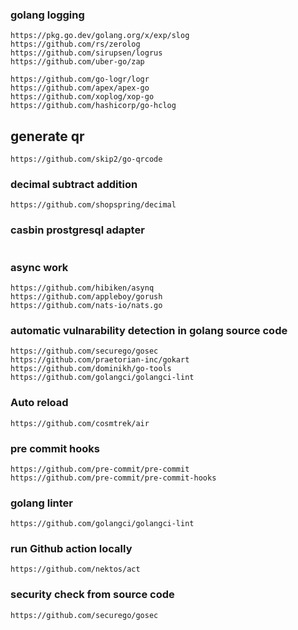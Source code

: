 ### golang logging

    https://pkg.go.dev/golang.org/x/exp/slog
    https://github.com/rs/zerolog
    https://github.com/sirupsen/logrus
    https://github.com/uber-go/zap
    
    https://github.com/go-logr/logr
    https://github.com/apex/apex-go
    https://github.com/xoplog/xop-go
    https://github.com/hashicorp/go-hclog

## generate qr

    https://github.com/skip2/go-qrcode

### decimal subtract addition

```
https://github.com/shopspring/decimal
```

### casbin prostgresql adapter

```

```

### async  work

```
https://github.com/hibiken/asynq
https://github.com/appleboy/gorush
https://github.com/nats-io/nats.go
```

### automatic vulnarability detection in golang source code

```
https://github.com/securego/gosec
https://github.com/praetorian-inc/gokart
https://github.com/dominikh/go-tools
https://github.com/golangci/golangci-lint
```

### Auto reload

```
https://github.com/cosmtrek/air
```

### pre commit hooks

```
https://github.com/pre-commit/pre-commit
https://github.com/pre-commit/pre-commit-hooks
```

### golang linter

```
https://github.com/golangci/golangci-lint
```

### run Github action locally

```
https://github.com/nektos/act 
```

### security check from source code

```
https://github.com/securego/gosec


```
